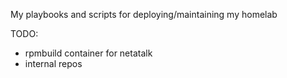 My playbooks and scripts for deploying/maintaining my homelab

TODO:
  * rpmbuild container for netatalk
  * internal repos
